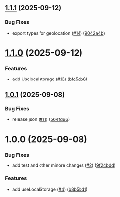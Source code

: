 ## [1.1.1](https://github.com/bymeisam/use/compare/v1.1.0...v1.1.1) (2025-09-12)


### Bug Fixes

* export types for geolocation ([#14](https://github.com/bymeisam/use/issues/14)) ([9042a4b](https://github.com/bymeisam/use/commit/9042a4b90f271b74eb98a49575fbb0a5a9d8672a))

# [1.1.0](https://github.com/bymeisam/use/compare/v1.0.1...v1.1.0) (2025-09-12)


### Features

* add Uselocalstorage ([#13](https://github.com/bymeisam/use/issues/13)) ([bfc5cb6](https://github.com/bymeisam/use/commit/bfc5cb66e5adacb1b2a9bc22b0cba517d30e1b04))

## [1.0.1](https://github.com/bymeisam/use/compare/v1.0.0...v1.0.1) (2025-09-08)


### Bug Fixes

* release json ([#11](https://github.com/bymeisam/use/issues/11)) ([564fd96](https://github.com/bymeisam/use/commit/564fd9675bb8c14658a4ac9d3f82f0b7667d85c8))

# 1.0.0 (2025-09-08)


### Bug Fixes

* add test and other minore changes ([#2](https://github.com/bymeisam/use/issues/2)) ([9f24bdd](https://github.com/bymeisam/use/commit/9f24bdd0be623d24be6017ed1b6c6394a21ad4e5))


### Features

* add useLocalStorage ([#4](https://github.com/bymeisam/use/issues/4)) ([b8b5bd1](https://github.com/bymeisam/use/commit/b8b5bd1e69dfbc6cfa4475ca4b04088800c2db59))
